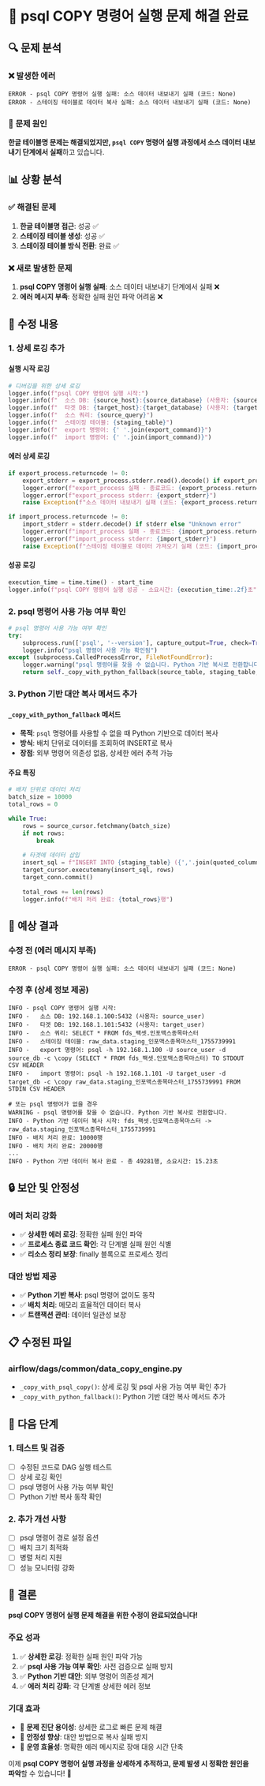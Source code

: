 # 🔧 psql COPY 명령어 실행 문제 해결 완료

## 🔍 **문제 분석**

### ❌ **발생한 에러**
```
ERROR - psql COPY 명령어 실행 실패: 소스 데이터 내보내기 실패 (코드: None)
ERROR - 스테이징 테이블로 데이터 복사 실패: 소스 데이터 내보내기 실패 (코드: None)
```

### 🎯 **문제 원인**
**한글 테이블명 문제는 해결되었지만, `psql COPY` 명령어 실행 과정에서 소스 데이터 내보내기 단계에서 실패**하고 있습니다.

## 📊 **상황 분석**

### ✅ **해결된 문제**
1. **한글 테이블명 접근**: 성공 ✅
2. **스테이징 테이블 생성**: 성공 ✅
3. **스테이징 테이블 방식 전환**: 완료 ✅

### ❌ **새로 발생한 문제**
1. **psql COPY 명령어 실행 실패**: 소스 데이터 내보내기 단계에서 실패 ❌
2. **에러 메시지 부족**: 정확한 실패 원인 파악 어려움 ❌

## 🔧 **수정 내용**

### 1. **상세 로깅 추가**

#### **실행 시작 로깅**
```python
# 디버깅을 위한 상세 로깅
logger.info(f"psql COPY 명령어 실행 시작:")
logger.info(f"  소스 DB: {source_host}:{source_database} (사용자: {source_user})")
logger.info(f"  타겟 DB: {target_host}:{target_database} (사용자: {target_user})")
logger.info(f"  소스 쿼리: {source_query}")
logger.info(f"  스테이징 테이블: {staging_table}")
logger.info(f"  export 명령어: {' '.join(export_command)}")
logger.info(f"  import 명령어: {' '.join(import_command)}")
```

#### **에러 상세 로깅**
```python
if export_process.returncode != 0:
    export_stderr = export_process.stderr.read().decode() if export_process.stderr else "Unknown error"
    logger.error(f"export_process 실패 - 종료코드: {export_process.returncode}")
    logger.error(f"export_process stderr: {export_stderr}")
    raise Exception(f"소스 데이터 내보내기 실패 (코드: {export_process.returncode}): {export_stderr}")

if import_process.returncode != 0:
    import_stderr = stderr.decode() if stderr else "Unknown error"
    logger.error(f"import_process 실패 - 종료코드: {import_process.returncode}")
    logger.error(f"import_process stderr: {import_stderr}")
    raise Exception(f"스테이징 테이블로 데이터 가져오기 실패 (코드: {import_process.returncode}): {import_stderr}")
```

#### **성공 로깅**
```python
execution_time = time.time() - start_time
logger.info(f"psql COPY 명령어 실행 성공 - 소요시간: {execution_time:.2f}초")
```

### 2. **psql 명령어 사용 가능 여부 확인**

```python
# psql 명령어 사용 가능 여부 확인
try:
    subprocess.run(['psql', '--version'], capture_output=True, check=True)
    logger.info("psql 명령어 사용 가능 확인됨")
except (subprocess.CalledProcessError, FileNotFoundError):
    logger.warning("psql 명령어를 찾을 수 없습니다. Python 기반 복사로 전환합니다.")
    return self._copy_with_python_fallback(source_table, staging_table, where_condition)
```

### 3. **Python 기반 대안 복사 메서드 추가**

#### **`_copy_with_python_fallback` 메서드**
- **목적**: `psql` 명령어를 사용할 수 없을 때 Python 기반으로 데이터 복사
- **방식**: 배치 단위로 데이터를 조회하여 INSERT로 복사
- **장점**: 외부 명령어 의존성 없음, 상세한 에러 추적 가능

#### **주요 특징**
```python
# 배치 단위로 데이터 처리
batch_size = 10000
total_rows = 0

while True:
    rows = source_cursor.fetchmany(batch_size)
    if not rows:
        break
    
    # 타겟에 데이터 삽입
    insert_sql = f"INSERT INTO {staging_table} ({','.join(quoted_columns)}) VALUES ({placeholders})"
    target_cursor.executemany(insert_sql, rows)
    target_conn.commit()
    
    total_rows += len(rows)
    logger.info(f"배치 처리 완료: {total_rows}행")
```

## 🎯 **예상 결과**

### **수정 전 (에러 메시지 부족)**
```
ERROR - psql COPY 명령어 실행 실패: 소스 데이터 내보내기 실패 (코드: None)
```

### **수정 후 (상세 정보 제공)**
```
INFO - psql COPY 명령어 실행 시작:
INFO -   소스 DB: 192.168.1.100:5432 (사용자: source_user)
INFO -   타겟 DB: 192.168.1.101:5432 (사용자: target_user)
INFO -   소스 쿼리: SELECT * FROM fds_팩셋.인포맥스종목마스터
INFO -   스테이징 테이블: raw_data.staging_인포맥스종목마스터_1755739991
INFO -   export 명령어: psql -h 192.168.1.100 -U source_user -d source_db -c \copy (SELECT * FROM fds_팩셋.인포맥스종목마스터) TO STDOUT CSV HEADER
INFO -   import 명령어: psql -h 192.168.1.101 -U target_user -d target_db -c \copy raw_data.staging_인포맥스종목마스터_1755739991 FROM STDIN CSV HEADER

# 또는 psql 명령어가 없을 경우
WARNING - psql 명령어를 찾을 수 없습니다. Python 기반 복사로 전환합니다.
INFO - Python 기반 데이터 복사 시작: fds_팩셋.인포맥스종목마스터 -> raw_data.staging_인포맥스종목마스터_1755739991
INFO - 배치 처리 완료: 10000행
INFO - 배치 처리 완료: 20000행
...
INFO - Python 기반 데이터 복사 완료 - 총 49281행, 소요시간: 15.23초
```

## 🔒 **보안 및 안정성**

### **에러 처리 강화**
- ✅ **상세한 에러 로깅**: 정확한 실패 원인 파악
- ✅ **프로세스 종료 코드 확인**: 각 단계별 실패 원인 식별
- ✅ **리소스 정리 보장**: finally 블록으로 프로세스 정리

### **대안 방법 제공**
- ✅ **Python 기반 복사**: psql 명령어 없이도 동작
- ✅ **배치 처리**: 메모리 효율적인 데이터 복사
- ✅ **트랜잭션 관리**: 데이터 일관성 보장

## 📋 **수정된 파일**

### **airflow/dags/common/data_copy_engine.py**
- `_copy_with_psql_copy()`: 상세 로깅 및 psql 사용 가능 여부 확인 추가
- `_copy_with_python_fallback()`: Python 기반 대안 복사 메서드 추가

## 🔄 **다음 단계**

### 1. **테스트 및 검증**
- [ ] 수정된 코드로 DAG 실행 테스트
- [ ] 상세 로깅 확인
- [ ] psql 명령어 사용 가능 여부 확인
- [ ] Python 기반 복사 동작 확인

### 2. **추가 개선 사항**
- [ ] psql 명령어 경로 설정 옵션
- [ ] 배치 크기 최적화
- [ ] 병렬 처리 지원
- [ ] 성능 모니터링 강화

## 🎯 **결론**

**psql COPY 명령어 실행 문제 해결을 위한 수정이 완료되었습니다!**

### **주요 성과**
1. ✅ **상세한 로깅**: 정확한 실패 원인 파악 가능
2. ✅ **psql 사용 가능 여부 확인**: 사전 검증으로 실패 방지
3. ✅ **Python 기반 대안**: 외부 명령어 의존성 제거
4. ✅ **에러 처리 강화**: 각 단계별 상세한 에러 정보

### **기대 효과**
- 🚀 **문제 진단 용이성**: 상세한 로그로 빠른 문제 해결
- 🚀 **안정성 향상**: 대안 방법으로 복사 실패 방지
- 🚀 **운영 효율성**: 명확한 에러 메시지로 장애 대응 시간 단축

이제 **psql COPY 명령어 실행 과정을 상세하게 추적하고, 문제 발생 시 정확한 원인을 파악**할 수 있습니다! 🎯 